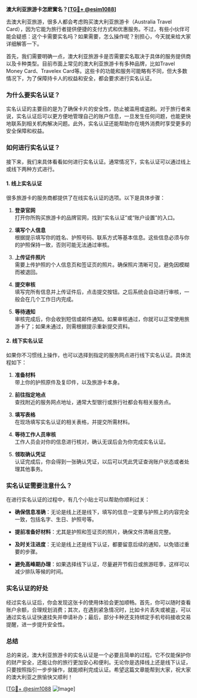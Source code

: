 **澳大利亚旅游卡怎麽實名？[[TG💪+ @esim1088](https://t.me/s/esim1088)]**

去澳大利亚旅游，很多人都会考虑购买澳大利亚旅游卡（Australia Travel Card），因为它能为旅行者提供便捷的支付方式和优惠服务。不过，有些小伙伴可能会疑惑：这个卡需要实名吗？如果需要，怎么操作呢？别担心，今天就来给大家详细解答一下。

首先，我们需要明确一点，澳大利亚旅游卡是否需要实名取决于具体的服务提供商以及卡种类型。目前市面上常见的澳大利亚旅游卡有多种品牌，比如Travel Money Card、Travelex Card等。这些卡的功能和服务可能略有不同，但大多数情况下，为了保障持卡人的权益和安全，都会要求进行实名认证。

### **为什么要实名认证？**

实名认证的主要目的是为了确保卡片的安全性，防止被滥用或盗刷。对于旅行者来说，实名认证后可以更方便地管理自己的账户信息，一旦发生任何问题，也能更快地联系到相关机构解决问题。此外，实名认证还能帮助你在境外消费时享受更多的安全保障和权益。

### **如何进行实名认证？**

接下来，我们来具体看看如何进行实名认证。通常情况下，实名认证可以通过线上或线下两种方式进行。

#### **1. 线上实名认证**

很多旅游卡的服务商都提供了在线实名认证的选项。以下是具体步骤：

1. **登录官网**  
   打开你所购买旅游卡的品牌官网，找到“实名认证”或“账户设置”的入口。
   
2. **填写个人信息**  
   根据提示填写你的姓名、护照号码、联系方式等基本信息。这些信息必须与你的护照保持一致，否则可能无法通过审核。

3. **上传证件照片**  
   需要上传护照的个人信息页和签证页的照片。确保照片清晰可见，避免因模糊而被退回。

4. **提交审核**  
   填写完所有信息并上传证件后，点击提交按钮。之后系统会自动进行审核，一般会在几个工作日内完成。

5. **等待通知**  
   审核完成后，你会收到短信或邮件通知。如果审核通过，你就可以正常使用旅游卡了；如果未通过，则需根据提示重新提交资料。

#### **2. 线下实名认证**

如果你不习惯线上操作，也可以选择到指定的服务网点进行线下实名认证。具体流程如下：

1. **准备材料**  
   带上你的护照原件及复印件，以及旅游卡本身。

2. **前往指定地点**  
   查找附近的服务网点地址，通常大型银行或旅行社都会有相关服务点。

3. **填写表格**  
   在现场填写实名认证的相关表格，并提交所需材料。

4. **等待工作人员审核**  
   工作人员会对你的信息进行核对，确认无误后会为你完成实名认证。

5. **领取确认凭证**  
   认证完成后，你会得到一张确认凭证，以后可以凭此凭证查询账户状态或者处理其他事务。

### **实名认证需要注意什么？**

在进行实名认证的过程中，有几个小贴士可以帮助你顺利过关：

- **确保信息准确**：无论是线上还是线下，填写的信息一定要与护照上的内容完全一致，包括名字、生日、护照号等。

- **提前准备好材料**：尤其是护照和签证页的照片，确保文件清晰且完整。

- **及时关注进度**：无论是线上还是线下认证，都要留意后续的通知，以免错过重要的步骤。

- **避免高峰期办理**：如果选择线下认证，尽量避开节假日或旅游旺季，这样可以减少排队等候的时间。

### **实名认证的好处**

经过实名认证后，你会发现这张卡的使用体验会更加顺畅。首先，你可以随时查看账户余额，合理规划消费；其次，在遇到紧急情况时，比如卡片丢失或被盗，可以通过实名认证快速挂失并申请补办；最后，部分卡种还支持绑定手机号码接收交易提醒，进一步提升安全性。

### **总结**

总的来说，澳大利亚旅游卡的实名认证是一个必要且简单的过程。它不仅能保护你的财产安全，还能让你的旅行更加安心和便利。无论你是选择线上还是线下认证，只要按照指引一步步操作，就能顺利完成认证。希望这篇文章能帮到大家，祝大家的澳大利亚之旅愉快又顺利！

[[TG💪+ @esim1088](https://t.me/s/esim1088) ![Image](https://i.postimg.cc/4NQfJmqS/Snipaste-2025-05-13-00-14-12.png)]